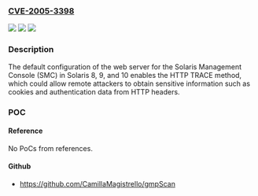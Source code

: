 ### [CVE-2005-3398](https://cve.mitre.org/cgi-bin/cvename.cgi?name=CVE-2005-3398)
![](https://img.shields.io/static/v1?label=Product&message=n%2Fa&color=blue)
![](https://img.shields.io/static/v1?label=Version&message=n%2Fa&color=blue)
![](https://img.shields.io/static/v1?label=Vulnerability&message=n%2Fa&color=brighgreen)

### Description

The default configuration of the web server for the Solaris Management Console (SMC) in Solaris 8, 9, and 10 enables the HTTP TRACE method, which could allow remote attackers to obtain sensitive information such as cookies and authentication data from HTTP headers.

### POC

#### Reference
No PoCs from references.

#### Github
- https://github.com/CamillaMagistrello/gmpScan

